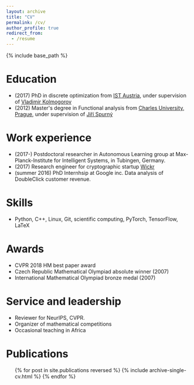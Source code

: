 ```yaml
---
layout: archive
title: "CV"
permalink: /cv/
author_profile: true
redirect_from:
  - /resume
---
```


{% include base_path %}


Education
======
* (2017) PhD in discrete optimization from [IST Austria](https://ist.ac.at), under supervision of [Vladimir Kolmogorov](https://pub.ist.ac.at/~vnk/)
* (2012) Master's degree in Functional analysis from [Charles University, Prague](https://mff.cuni.cz/en), under supervision of [Jiří Spurný](http://www.karlin.mff.cuni.cz/~spurny/)

Work experience
======

* (2017-) Postdoctoral researcher in Autonomous Learning group at Max-Planck-Institute for Intelligent Systems, in Tubingen, Germany. 
* (2017) Research engineer for cryptographic startup [Wickr](wickr.com)
* (summer 2016) PhD Internhsip at Google inc. Data analysis of DoubleClick customer revenue.
  
Skills
======

* Python, C++, Linux, Git, scientific computing, PyTorch, TensorFlow, LaTeX

Awards
======
* CVPR 2018 HM best paper award
* Czech Republic Mathematical Olympiad absolute winner (2007)
* International Mathematical Olympiad bronze medal (2007)

Service and leadership
======
* Reviewer for NeurIPS, CVPR.
* Organizer of mathematical competitions
* Occasional teaching in Africa


Publications
======
  <ul>{% for post in site.publications reversed %}
    {% include archive-single-cv.html %}
  {% endfor %}</ul>
  
  
